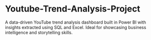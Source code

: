 # Youtube-Trend-Analysis-Project
A data-driven YouTube trend analysis dashboard built in Power BI with insights extracted using SQL and Excel. Ideal for showcasing business intelligence and storytelling skills.
